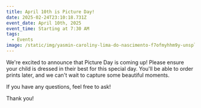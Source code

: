 ```yaml
---
title: April 10th is Picture Day!
date: 2025-02-24T23:10:18.731Z
event_date: April 10th, 2025
event_time: Starting at 7:30 AM
tags:
  - Events
image: /static/img/yasmin-caroliny-lima-do-nascimento-f7ofmyhhm9y-unsplash.jpg
---
```


We're excited to announce that Picture Day is coming up! Please ensure your child is dressed in their best for this special day. You'll be able to order prints later, and we can't wait to capture some beautiful moments.

If you have any questions, feel free to ask!

Thank you!
